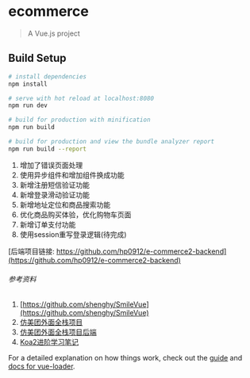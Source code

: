 # ecommerce

> A Vue.js project

## Build Setup

``` bash
# install dependencies
npm install

# serve with hot reload at localhost:8080
npm run dev

# build for production with minification
npm run build

# build for production and view the bundle analyzer report
npm run build --report
```
1. 增加了错误页面处理
2. 使用异步组件和增加组件换成功能
3. 新增注册短信验证功能
4. 新增登录滑动验证功能
5. 新增地址定位和商品搜索功能
6. 优化商品购买体验，优化购物车页面
7. 新增订单支付功能
8. 使用session重写登录逻辑(待完成)

[后端项目链接: https://github.com/hp0912/e-commerce2-backend](https://github.com/hp0912/e-commerce2-backend)

###### 参考资料
1. [https://github.com/shenghy/SmileVue](https://github.com/shenghy/SmileVue)
2. [仿美团外面全栈项目](https://github.com/zwStar/vue-meituan)
3. [仿美团外面全栈项目后端](https://github.com/zwStar/meituan-backend)
4. [Koa2进阶学习笔记](https://github.com/ChenShenhai/koa2-note/)

For a detailed explanation on how things work, check out the [guide](http://vuejs-templates.github.io/webpack/) and [docs for vue-loader](http://vuejs.github.io/vue-loader).

